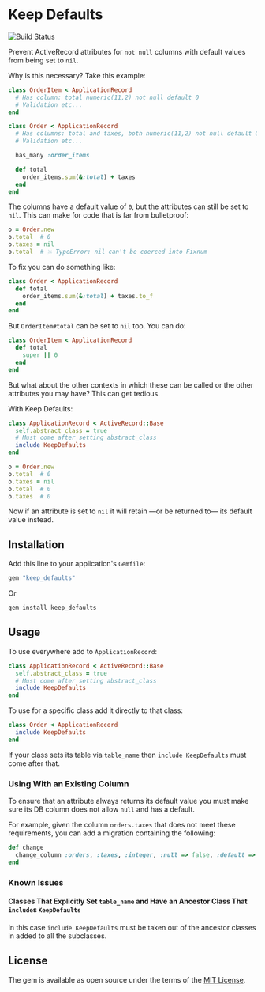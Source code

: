 # Keep Defaults

[![Build Status](https://travis-ci.org/sshaw/keep_defaults.svg?branch=master)](https://travis-ci.org/sshaw/keep_defaults)

Prevent ActiveRecord attributes for `not null` columns with default values from being set to `nil`.

Why is this necessary? Take this example:
```rb
class OrderItem < ApplicationRecord
  # Has column: total numeric(11,2) not null default 0
  # Validation etc...
end

class Order < ApplicationRecord
  # Has columns: total and taxes, both numeric(11,2) not null default 0
  # Validation etc...

  has_many :order_items

  def total
    order_items.sum(&:total) + taxes
  end
end
```

The columns have a default value of `0`, but the attributes can still be set to `nil`.
This can make for code that is far from bulletproof:
```rb
o = Order.new
o.total  # 0
o.taxes = nil
o.total  # 💥 TypeError: nil can't be coerced into Fixnum
```

To fix you can do something like:
```rb
class Order < ApplicationRecord
  def total
    order_items.sum(&:total) + taxes.to_f
  end
end
```

But `OrderItem#total` can be set to `nil` too. You can do:
```rb
class OrderItem < ApplicationRecord
  def total
    super || 0
  end
end
```

But what about the other contexts in which these can be called or the other attributes you may have? This can get tedious.

With Keep Defaults:
```rb
class ApplicationRecord < ActiveRecord::Base
  self.abstract_class = true
  # Must come after setting abstract_class
  include KeepDefaults
end
```

```rb
o = Order.new
o.total  # 0
o.taxes = nil
o.total  # 0
o.taxes  # 0
```

Now if an attribute is set to `nil` it will retain —or be returned to— its default value instead.

## Installation

Add this line to your application's `Gemfile`:

```rb
gem "keep_defaults"
```

Or

```rb
gem install keep_defaults
```

## Usage

To use everywhere add to `ApplicationRecord`:

```rb
class ApplicationRecord < ActiveRecord::Base
  self.abstract_class = true
  # Must come after setting abstract_class
  include KeepDefaults
end
```

To use for a specific class add it directly to that class:

```rb
class Order < ApplicationRecord
  include KeepDefaults
end
```

If your class sets its table via `table_name` then `include KeepDefaults` must come after that.

### Using With an Existing Column

To ensure that an attribute always returns its default value you must make sure its DB column does not allow `null` and has a default.

For example, given the column `orders.taxes` that does not meet these requirements, you can add a migration containing the following:
```rb
def change
  change_column :orders, :taxes, :integer, :null => false, :default => 0
end
```

### Known Issues

#### Classes That Explicitly Set `table_name` **and** Have an Ancestor Class That `include`s `KeepDefaults`

In this case `include KeepDefaults` must be taken out of the ancestor classes in added to all the subclasses.

## License

The gem is available as open source under the terms of the [MIT License](https://opensource.org/licenses/MIT).
